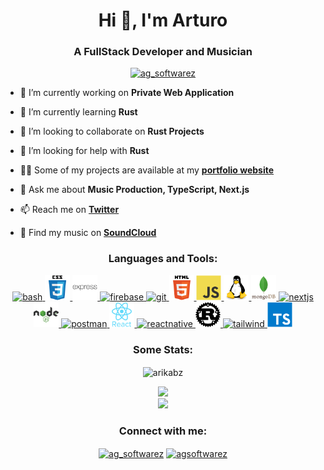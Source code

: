 <h1 align="center">Hi 👋, I'm Arturo</h1>
<h3 align="center">A FullStack Developer and Musician</h3>





<p align="center"> <a href="https://twitter.com/ag_softwarez" target="blank"><img src="https://img.shields.io/twitter/follow/ag_softwarez?logo=twitter&style=for-the-badge" alt="ag_softwarez" /></a> </p>



  - 🔭 I’m currently working on **Private Web Application**

  - 🌱 I’m currently learning **Rust**

  - 👯 I’m looking to collaborate on **Rust Projects**

  - 🤝 I’m looking for help with **Rust**

  - 👨‍💻 Some of my projects are available at my **[portfolio website](https://www.agsoftwarez.com)**

  - 💬 Ask me about **Music Production, TypeScript, Next.js**

  - 📫 Reach me on  **[Twitter](https://twitter.com/AG_Softwarez)**

  - 🎵 Find my music on **[SoundCloud](https://soundcloud.com/arikabs)**


<!---
<table bordercolor="#32CD32">
        <tr>
            <td width="50%" valign="top">
                <h3 align="center">SoundShare | Sound Sharing Platform!</h3>
                <br />
                    <a target="_blank" href="https://soundshare.up.railway.app">
                    <img src="https://github.com/Arikabz/soundSharev0.1/blob/main/SoundShareV0.1.0.gif" alt='SoundShare FullStack App'/>
                </a>
                <br />
                <p align="center">
                    <a href="https://github.com/Arikabz/soundSharev0.1" target="_blank">
                        <img src="https://img.shields.io/static/v1?label=|&message=REPO&color=23555f&style=plastic&logo=github&logo-color=white"/>
                    </a>
                    <a href="https://soundshare.up.railway.app" target="_blank">
                        <img src="https://img.shields.io/static/v1?label=|&message=WEBSITE&color=23555f&style=plastic&logo=html5&logo-color=white"/>
                    </a>
                </p>
                <p align="center">FullStack Web Application, social-media like platform for sharing audio files with a community of creatives!</p>
            </td>
            <td width="50%" valign="top">
                <h3 align="center">Professional Portfolio Website</h3>
                <br />
                    <a target="_blank" href="https://www.lucerozavala.com">
                    <img src="https://github.com/Arikabz/Lucero/blob/master/assets/img/lucero1.gif" height='100%'  alt="Professional Portfolio"/>
                </a>
                <br />
                <p align="center">
                    <a href="https://www.lucerozavala.com" target="_blank">
                        <img src="https://img.shields.io/static/v1?label=|&message=WEBSITE&color=23555f&style=plastic&logo=html5&logo-color=white"/>
                    </a>
                <p align="center">Personal portfolio website for a client.</p>
            </td>
        </tr>
        <tr>
            <td width="50%" valign="top">
                <h3 align="center">Game Tracker App</h3>
                <br />
                    <a target="_blank" href="https://game-tracker-100devs.herokuapp.com/">
                    <img src="https://github.com/d-herz/todo-mvc-auth-local/blob/main/game-tracker.gif" width="100%"  alt="Game Tracker App"/>
                </a>
                <br />
                <p align="center">
                    <a href="https://github.com/d-herz/todo-mvc-auth-local" target="_blank">
                        <img src="https://img.shields.io/static/v1?label=|&message=REPO&color=23555f&style=plastic&logo=github&logo-color=white"/>
                    </a>
                <p align="center">Steam Game Stats tracker fullstack app using Steam API</p>
            </td>
            <td width="50%" valign="top">
                <h3 align="center">Tecno H2O</h3>
                <br />
                    <a target="_blank" href="https://tecnoh2o.com.mx">
                    <img src="https://github.com/Arikabz/TecnoH2O/blob/main/agua.webp" width="100%"  alt="Tecno H2O Website"/>
                </a>
                <br />
                <p align="center">
                    <a href="https://tecnoh2o.com.mx" target="_blank">
                        <img src="https://img.shields.io/static/v1?label=|&message=WEBSITE&color=23555f&style=plastic&logo=html5&logo-color=white"/>
                    </a>
                </p>
                <p align="center">Business Website for a Water Purifying company</p>
            </td>
        </tr>
    </table>

--->

<h3 align="center">Languages and Tools:</h3>
<p align="center"> <a href="https://www.gnu.org/software/bash/" target="_blank" rel="noreferrer"> <img src="https://www.vectorlogo.zone/logos/gnu_bash/gnu_bash-icon.svg" alt="bash" width="40" height="40"/> </a> <a href="https://www.w3schools.com/css/" target="_blank" rel="noreferrer"> <img src="https://raw.githubusercontent.com/devicons/devicon/master/icons/css3/css3-original-wordmark.svg" alt="css3" width="40" height="40"/> </a> <a href="https://expressjs.com" target="_blank" rel="noreferrer"> <img src="https://raw.githubusercontent.com/devicons/devicon/master/icons/express/express-original-wordmark.svg" alt="express" width="40" height="40"/> </a> <a href="https://firebase.google.com/" target="_blank" rel="noreferrer"> <img src="https://www.vectorlogo.zone/logos/firebase/firebase-icon.svg" alt="firebase" width="40" height="40"/> </a> <a href="https://git-scm.com/" target="_blank" rel="noreferrer"> <img src="https://www.vectorlogo.zone/logos/git-scm/git-scm-icon.svg" alt="git" width="40" height="40"/> </a> <a href="https://www.w3.org/html/" target="_blank" rel="noreferrer"> <img src="https://raw.githubusercontent.com/devicons/devicon/master/icons/html5/html5-original-wordmark.svg" alt="html5" width="40" height="40"/> </a> <a href="https://developer.mozilla.org/en-US/docs/Web/JavaScript" target="_blank" rel="noreferrer"> <img src="https://raw.githubusercontent.com/devicons/devicon/master/icons/javascript/javascript-original.svg" alt="javascript" width="40" height="40"/> </a> <a href="https://www.linux.org/" target="_blank" rel="noreferrer"> <img src="https://raw.githubusercontent.com/devicons/devicon/master/icons/linux/linux-original.svg" alt="linux" width="40" height="40"/> </a> <a href="https://www.mongodb.com/" target="_blank" rel="noreferrer"> <img src="https://raw.githubusercontent.com/devicons/devicon/master/icons/mongodb/mongodb-original-wordmark.svg" alt="mongodb" width="40" height="40"/> </a> <a href="https://nextjs.org/" target="_blank" rel="noreferrer"> <img src="https://cdn.worldvectorlogo.com/logos/nextjs-2.svg" alt="nextjs" width="40" height="40"/> </a> <a href="https://nodejs.org" target="_blank" rel="noreferrer"> <img src="https://raw.githubusercontent.com/devicons/devicon/master/icons/nodejs/nodejs-original-wordmark.svg" alt="nodejs" width="40" height="40"/> </a> <a href="https://postman.com" target="_blank" rel="noreferrer"> <img src="https://www.vectorlogo.zone/logos/getpostman/getpostman-icon.svg" alt="postman" width="40" height="40"/> </a> <a href="https://reactjs.org/" target="_blank" rel="noreferrer"> <img src="https://raw.githubusercontent.com/devicons/devicon/master/icons/react/react-original-wordmark.svg" alt="react" width="40" height="40"/> </a> <a href="https://reactnative.dev/" target="_blank" rel="noreferrer"> <img src="https://reactnative.dev/img/header_logo.svg" alt="reactnative" width="40" height="40"/> </a> <a href="https://www.rust-lang.org" target="_blank" rel="noreferrer"> <img src="https://raw.githubusercontent.com/devicons/devicon/master/icons/rust/rust-plain.svg" alt="rust" width="40" height="40"/> </a> <a href="https://tailwindcss.com/" target="_blank" rel="noreferrer"> <img src="https://www.vectorlogo.zone/logos/tailwindcss/tailwindcss-icon.svg" alt="tailwind" width="40" height="40"/> </a> <a href="https://www.typescriptlang.org/" target="_blank" rel="noreferrer"> <img src="https://raw.githubusercontent.com/devicons/devicon/master/icons/typescript/typescript-original.svg" alt="typescript" width="40" height="40"/> </a> </p>


<h3 align="center">Some Stats:</h3>
<p align='center'><img align="center" src="https://github-readme-stats.vercel.app/api/top-langs?username=arikabz&theme=radical&show_icons=true&locale=en&layout=compact" alt="arikabz" /></p>
<div align='center' margin-bottom='20px'><img src="https://github-readme-streak-stats.herokuapp.com?user=Arikabz&theme=radical"/></div>
<div align='center'><img src="https://github-profile-trophy.vercel.app/?username=Arikabz&theme=radical"/></div>


<h3 align="center">Connect with me:</h3>
<p align="center">
<a href="https://twitter.com/ag_softwarez" target="blank"><img align="center" src="https://raw.githubusercontent.com/rahuldkjain/github-profile-readme-generator/master/src/images/icons/Social/twitter.svg" alt="ag_softwarez" height="30" width="40" /></a>
<a href="https://linkedin.com/in/agsoftwarez" target="blank"><img align="center" src="https://raw.githubusercontent.com/rahuldkjain/github-profile-readme-generator/master/src/images/icons/Social/linked-in-alt.svg" alt="agsoftwarez" height="30" width="40" /></a>
</p>
